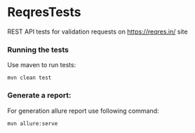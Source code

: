 # ReqresTests
REST API tests for validation requests on https://reqres.in/ site

### Running the tests
Use maven to run tests:
```
mvn clean test
```  
### Generate a report:
For generation allure report use following command:
```  
mvn allure:serve
```
